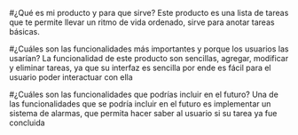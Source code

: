 #¿Qué es mi producto y para que sirve?
Este producto es una lista de tareas que te permite llevar un ritmo de vida ordenado, sirve para anotar tareas básicas.

#¿Cuáles son las funcionalidades más importantes y porque los usuarios las usarían?
La funcionalidad de este producto son sencillas, agregar, modificar y eliminar tareas, ya que su interfaz es sencilla por ende es fácil para el usuario poder interactuar con ella

#¿Cuáles son las funcionalidades que podrías incluir en el futuro?
Una de las funcionalidades que se podría incluir en el futuro es implementar un sistema de alarmas, que permita hacer saber al usuario si su tarea ya fue concluida
